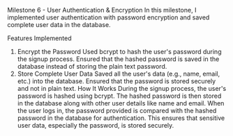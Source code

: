 Milestone 6 - User Authentication & Encryption
In this milestone, I implemented user authentication with password encryption and saved complete user data in the database.


Features Implemented
1.  Encrypt the Password
Used bcrypt to hash the user's password during the signup process.
Ensured that the hashed password is saved in the database instead of storing the plain text password.
2.  Store Complete User Data
Saved all the user's data (e.g., name, email, etc.) into the database.
Ensured that the password is stored securely and not in plain text.
How It Works
During the signup process, the user's password is hashed using bcrypt.
The hashed password is then stored in the database along with other user details like name and email.
When the user logs in, the password provided is compared with the hashed password in the database for authentication.
This ensures that sensitive user data, especially the password, is stored securely.